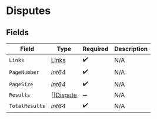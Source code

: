# Disputes


## Fields

| Field                                       | Type                                        | Required                                    | Description                                 |
| ------------------------------------------- | ------------------------------------------- | ------------------------------------------- | ------------------------------------------- |
| `Links`                                     | [Links](../../models/shared/links.md)       | :heavy_check_mark:                          | N/A                                         |
| `PageNumber`                                | *int64*                                     | :heavy_check_mark:                          | N/A                                         |
| `PageSize`                                  | *int64*                                     | :heavy_check_mark:                          | N/A                                         |
| `Results`                                   | [][Dispute](../../models/shared/dispute.md) | :heavy_minus_sign:                          | N/A                                         |
| `TotalResults`                              | *int64*                                     | :heavy_check_mark:                          | N/A                                         |